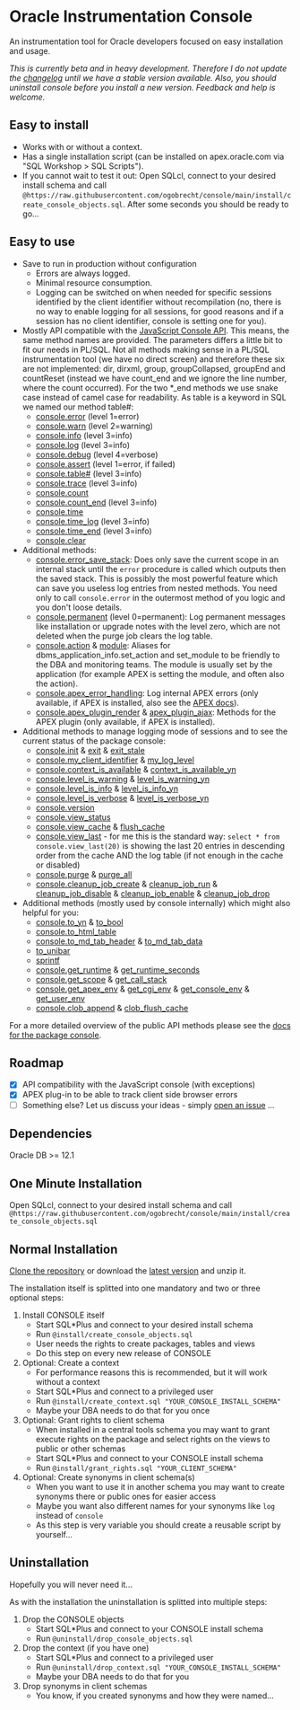 # Oracle Instrumentation Console

An instrumentation tool for Oracle developers focused on easy installation and
usage.

*This is currently beta and in heavy development. Therefore I do not update the
[changelog](docs/changelog.md) until we have a stable version available. Also,
you should uninstall console before you install a new version. Feedback and help
is welcome.*

## Easy to install

- Works with or without a context.
- Has a single installation script (can be installed on apex.oracle.com via "SQL
  Workshop > SQL Scripts").
- If you cannot wait to test it out: Open SQLcl, connect to your desired install
    schema and call
    `@https://raw.githubusercontent.com/ogobrecht/console/main/install/create_console_objects.sql`.
    After some seconds you should be ready to go...

## Easy to use

- Save to run in production without configuration
  - Errors are always logged.
  - Minimal resource consumption.
  - Logging can be switched on when needed for specific sessions identified by
    the client identifier without recompilation (no, there is no way to enable
    logging for all sessions, for good reasons and if a session has no client
    identifier, console is setting one for you).
- Mostly API compatible with the [JavaScript Console
  API](https://developers.google.com/web/tools/chrome-devtools/console/api).
  This means, the same method names are provided. The parameters differs a
  little bit to fit our needs in PL/SQL. Not all methods making sense in a
  PL/SQL instrumentation tool (we have no direct screen) and therefore these six
  are not implemented: dir, dirxml, group, groupCollapsed, groupEnd and
  countReset (instead we have count_end and we ignore the line number, where the
  count occurred). For the two \*_end methods we use snake case instead of camel
  case for readability. As table is a keyword in SQL we named our method table#:
  - [console.error](docs/console.md#error) (level 1=error)
  - [console.warn](docs/console.md#warn) (level 2=warning)
  - [console.info](docs/console.md#info) (level 3=info)
  - [console.log](docs/console.md#log) (level 3=info)
  - [console.debug](docs/console.md#debug) (level 4=verbose)
  - [console.assert](docs/console.md#assert) (level 1=error, if failed)
  - [console.table#](docs/console.md#table) (level 3=info)
  - [console.trace](docs/console.md#trace) (level 3=info)
  - [console.count](docs/console.md#count)
  - [console.count_end](docs/console.md#count_end) (level 3=info)
  - [console.time](docs/console.md#time)
  - [console.time_log](docs/console.md#time_log) (level 3=info)
  - [console.time_end](docs/console.md#time_end) (level 3=info)
  - [console.clear](docs/console.md#clear)
- Additional methods:
  - [console.error_save_stack](docs/console.md#error_save_stack): Does only
    save the current scope in an internal stack until the `error` procedure is
    called which outputs then the saved stack. This is possibly the most
    powerful feature which can save you useless log entries from nested methods.
    You need only to call `console.error` in the outermost method of you logic
    and you don't loose details.
  - [console.permanent](docs/console.md#permanent) (level 0=permanent): Log
    permanent messages like installation or upgrade notes with the level zero,
    which are not deleted when the purge job clears the log table.
  - [console.action](docs/console.md#action) &
    [module](docs/console.md#module): Aliases for
    dbms_application_info.set_action and set_module to be friendly to the DBA
    and monitoring teams. The module is usually set by the application (for
    example APEX is setting the module, and often also the action).
  - [console.apex_error_handling](docs/console.md#apex_error_handling): Log
    internal APEX errors (only available, if APEX is installed, also see the
    [APEX
    docs](https://docs.oracle.com/en/database/oracle/application-express/20.2/aeapi/Example-of-an-Error-Handling-Function.html#GUID-2CD75881-1A59-4787-B04B-9AAEC14E1A82)).
  - [console.apex_plugin_render](docs/console.md#apex_plugin_render) &
    [apex_plugin_ajax](docs/console.md#apex_plugin_ajax): Methods for the APEX
    plugin (only available, if APEX is installed).
- Additional methods to manage logging mode of sessions and to see the current
  status of the package console:
  - [console.init](docs/console.md#init) & [exit](docs/console.md#exit) &
    [exit_stale](docs/console.md#exit_stale)
  - [console.my_client_identifier](docs/console.md#my_client_identifier) &
    [my_log_level](docs/console.md#my_log_level)
  - [console.context_is_available](docs/console.md#context_is_available) &
    [context_is_available_yn](docs/console.md#context_is_available_yn)
  - [console.level_is_warning](docs/console.md#level_is_warning) &
    [level_is_warning_yn](docs/console.md#level_is_warning_yn)
  - [console.level_is_info](docs/console.md#level_is_info) &
    [level_is_info_yn](docs/console.md#level_is_info_yn)
  - [console.level_is_verbose](docs/console.md#level_is_verbose) &
    [level_is_verbose_yn](docs/console.md#level_is_verbose_yn)
  - [console.version](docs/console.md#version)
  - [console.view_status](docs/console.md#view_status)
  - [console.view_cache](docs/console.md#view_cache) &
    [flush_cache](docs/console.md#flush_cache)
  - [console.view_last](docs/console.md#view_last) - for me this is the
    standard way: `select * from console.view_last(20)` is showing the last 20
    entries in descending order from the cache AND the log table (if not enough
    in the cache or disabled)
  - [console.purge](docs/console.md#purge) &
    [purge_all](docs/console.md#purge_all)
  - [console.cleanup_job_create](docs/console.md#cleanup_job_create) &
    [cleanup_job_run](docs/console.md#cleanup_job_run) &
    [cleanup_job_disable](docs/console.md#cleanup_job_disable) &
    [cleanup_job_enable](docs/console.md#cleanup_job_enable) &
    [cleanup_job_drop](docs/console.md#cleanup_job_drop)
- Additional methods (mostly used by console internally) which might also
  helpful for you:
  - [console.to_yn](docs/console.md#to_yn) &
    [to_bool](docs/console.md#to_bool)
  - [console.to_html_table](docs/console.md#to_html_table)
  - [console.to_md_tab_header](docs/console.md#to_md_tab_header) &
    [to_md_tab_data](docs/console.md#to_md_tab_data)
  - [to_unibar](docs/console.md#to_unibar)
  - [sprintf](docs/console.md#sprintf)
  - [console.get_runtime](docs/console.md#get_runtime) &
    [get_runtime_seconds](docs/console.md#get_runtime_seconds)
  - [console.get_scope](docs/console.md#get_scope) &
    [get_call_stack](docs/console.md#get_call_stack)
  - [console.get_apex_env](docs/console.md#get_apex_env) &
    [get_cgi_env](docs/console.md#get_cgi_env) &
    [get_console_env](docs/console.md#get_console_env) &
    [get_user_env](docs/console.md#get_user_env)
  - [console.clob_append](docs/console.md#clob_append) &
    [clob_flush_cache](docs/console.md#clob_flush_cache)

For a more detailed overview of the public API methods please see the [docs for
the package console](docs/console.md).

## Roadmap

- [X] API compatibility with the JavaScript console (with exceptions)
- [X] APEX plug-in to be able to track client side browser errors
- [ ] Something else? Let us discuss your ideas - simply [open an
  issue](https://github.com/ogobrecht/console/issues/new) ...

## Dependencies

Oracle DB >= 12.1

## One Minute Installation

Open SQLcl, connect to your desired install schema and call
`@https://raw.githubusercontent.com/ogobrecht/console/main/install/create_console_objects.sql`

## Normal Installation

[Clone the repository](https://github.com/ogobrecht/console) or download the
[latest
version](https://github.com/ogobrecht/oracle-instrumentation-console/releases/latest)
and unzip it.

The installation itself is splitted into one mandatory and two or three optional
steps:

1. Install CONSOLE itself
    - Start SQL*Plus and connect to your desired install schema
    - Run `@install/create_console_objects.sql`
    - User needs the rights to create packages, tables and views
    - Do this step on every new release of CONSOLE
2. Optional: Create a context
    - For performance reasons this is recommended, but it will work without a
      context
    - Start SQL*Plus and connect to a privileged user
    - Run `@install/create_context.sql "YOUR_CONSOLE_INSTALL_SCHEMA"`
    - Maybe your DBA needs to do that for you once
3. Optional: Grant rights to client schema
    - When installed in a central tools schema you may want to grant execute
      rights on the package and select rights on the views to public or other
      schemas
    - Start SQL*Plus and connect to your CONSOLE install schema
    - Run `@install/grant_rights.sql "YOUR_CLIENT_SCHEMA"`
4. Optional: Create synonyms in client schema(s)
    - When you want to use it in another schema you may want to create synonyms
      there or public ones for easier access
    - Maybe you want also different names for your synonyms like `log` instead
      of `console`
    - As this step is very variable you should create a reusable script by
      yourself...

## Uninstallation

Hopefully you will never need it...

As with the installation the uninstallation is splitted into multiple steps:

1. Drop the CONSOLE objects
    - Start SQL*Plus and connect to your CONSOLE install schema
    - Run `@uninstall/drop_console_objects.sql`
2. Drop the context (if you have one)
    - Start SQL*Plus and connect to a privileged user
    - Run `@uninstall/drop_context.sql "YOUR_CONSOLE_INSTALL_SCHEMA"`
    - Maybe your DBA needs to do that for you
3. Drop synonyms in client schemas
    - You know, if you created synonyms and how they were named...
